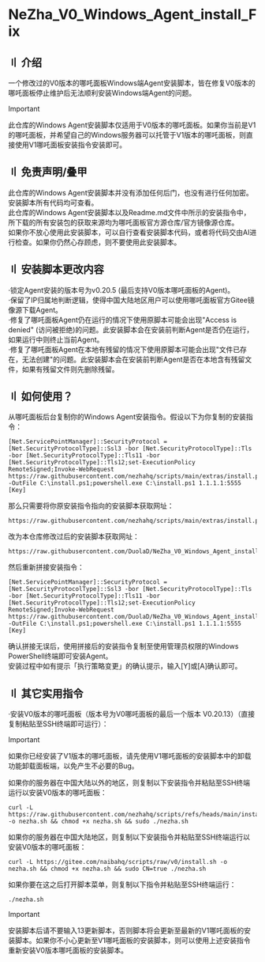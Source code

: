 # NeZha_V0_Windows_Agent_install_Fix

## 〢 介绍
一个修改过的V0版本的哪吒面板Windows端Agent安装脚本，皆在修复V0版本的哪吒面板停止维护后无法顺利安装Windows端Agent的问题。

> [!IMPORTANT]
> 此仓库的Windows Agent安装脚本仅适用于V0版本的哪吒面板。如果你当前是V1的哪吒面板，并希望自己的Windows服务器可以托管于V1版本的哪吒面板，则直接使用V1哪吒面板安装指令安装即可。

## 〢 免责声明/叠甲
此仓库的Windows Agent安装脚本并没有添加任何后门，也没有进行任何加密。安装脚本所有代码均可查看。  
此仓库的Windows Agent安装脚本以及Readme.md文件中所示的安装指令中，所下载的所有安装包的获取来源均为哪吒面板官方源仓库/官方镜像源仓库。  
如果你不放心使用此安装脚本，可以自行查看安装脚本代码，或者将代码交由AI进行检查。如果你仍然心存顾虑，则不要使用此安装脚本。  

## 〢 安装脚本更改内容
·锁定Agent安装的版本号为v0.20.5 (最后支持V0版本哪吒面板的Agent)。  
·保留了IP归属地判断逻辑，使得中国大陆地区用户可以使用哪吒面板官方Gitee镜像源下载Agent。  
·修复了哪吒面板Agent仍在运行的情况下使用原脚本可能会出现"Access is denied" (访问被拒绝)的问题。此安装脚本会在安装前判断Agent是否仍在运行，如果运行中则终止当前Agent。  
·修复了哪吒面板Agent在本地有残留的情况下使用原脚本可能会出现"文件已存在，无法创建"的问题。此安装脚本会在安装前判断Agent是否在本地含有残留文件，如果有残留文件则先删除残留。  

## 〢 如何使用？
从哪吒面板后台复制你的Windows Agent安装指令。假设以下为你复制的安装指令：
```
[Net.ServicePointManager]::SecurityProtocol = [Net.SecurityProtocolType]::Ssl3 -bor [Net.SecurityProtocolType]::Tls -bor [Net.SecurityProtocolType]::Tls11 -bor [Net.SecurityProtocolType]::Tls12;set-ExecutionPolicy RemoteSigned;Invoke-WebRequest https://raw.githubusercontent.com/nezhahq/scripts/main/extras/install.ps1 -OutFile C:\install.ps1;powershell.exe C:\install.ps1 1.1.1.1:5555 [Key]
```

那么只需要将你原安装指令指向的安装脚本获取网址：
```
https://raw.githubusercontent.com/nezhahq/scripts/main/extras/install.ps1
```

改为本仓库修改过后的安装脚本获取网址：
```
https://raw.githubusercontent.com/DuolaD/NeZha_V0_Windows_Agent_install_Fix/main/install.ps1
```

然后重新拼接安装指令：
```
[Net.ServicePointManager]::SecurityProtocol = [Net.SecurityProtocolType]::Ssl3 -bor [Net.SecurityProtocolType]::Tls -bor [Net.SecurityProtocolType]::Tls11 -bor [Net.SecurityProtocolType]::Tls12;set-ExecutionPolicy RemoteSigned;Invoke-WebRequest https://raw.githubusercontent.com/DuolaD/NeZha_V0_Windows_Agent_install_Fix/main/install.ps1 -OutFile C:\install.ps1;powershell.exe C:\install.ps1 1.1.1.1:5555 [Key]
```

确认拼接无误后，使用拼接后的安装指令复制至使用管理员权限的Windows PowerShell终端即可安装Agent。  
安装过程中如有提示「执行策略变更」的确认提示，输入[Y]或[A]确认即可。  

## 〢 其它实用指令
·安装V0版本的哪吒面板（版本号为V0哪吒面板的最后一个版本 V0.20.13）（直接复制粘贴至SSH终端即可运行）：

> [!IMPORTANT]
> 如果你已经安装了V1版本的哪吒面板，请先使用V1哪吒面板的安装脚本中的卸载功能卸载面板端，以免产生不必要的Bug。

如果你的服务器在中国大陆以外的地区，则复制以下安装指令并粘贴至SSH终端运行以安装V0版本的哪吒面板：

```
curl -L https://raw.githubusercontent.com/nezhahq/scripts/refs/heads/main/install.sh -o nezha.sh && chmod +x nezha.sh && sudo ./nezha.sh
```

如果你的服务器在中国大陆地区，则复制以下安装指令并粘贴至SSH终端运行以安装V0版本的哪吒面板：

```
curl -L https://gitee.com/naibahq/scripts/raw/v0/install.sh -o nezha.sh && chmod +x nezha.sh && sudo CN=true ./nezha.sh
```

如果你要在这之后打开脚本菜单，则复制以下指令并粘贴至SSH终端运行：

```
./nezha.sh
```

> [!IMPORTANT]
> 安装脚本后请不要输入13更新脚本，否则脚本将会更新至最新的V1哪吒面板的安装脚本。如果你不小心更新至V1哪吒面板的安装脚本，则可以使用上述安装指令重新安装V0版本哪吒面板的安装脚本。
